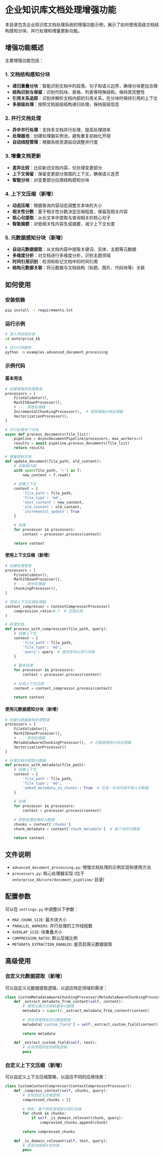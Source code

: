 # 企业知识库文档处理增强功能

本目录包含企业知识库文档处理系统的增强功能示例，展示了如何使用高级文档结构感知分块、并行处理和增量更新功能。

## 增强功能概述

主要增强功能包括：

### 1. 文档结构感知分块

- **递归重叠分块**：智能识别文档中的段落、句子和语义边界，确保分块更加合理
- **结构识别与保留**：识别代码块、表格、列表等特殊结构，保持其完整性
- **引用关系追踪**：识别并解析文档内部的引用关系，在分块时保持引用的上下文
- **多层级处理**：按照文档层级结构递归处理，保持层级信息

### 2. 并行文档处理

- **异步并行处理**：支持多文档并行处理，提高处理效率
- **处理器池**：创建处理器实例池，避免重复初始化开销
- **自动线程管理**：根据系统资源自动调整并行度

### 3. 增量文档更新

- **差异比较**：比较新旧文档内容，仅处理变更部分
- **上下文保留**：保留变更部分周围的上下文，确保语义连贯
- **智能分块**：对变更部分应用结构感知分块

### 4. 上下文压缩（新增）

- **动态压缩**：根据查询内容动态调整文本块的大小
- **相关性分数**：基于相关性分数决定压缩程度，保留高相关内容
- **核心句提取**：从长文本中提取与查询相关的核心句子
- **智能摘要**：对低相关性内容生成摘要，减少上下文长度

### 5. 元数据感知分块（新增）

- **自动元数据提取**：从文档内容中提取关键词、实体、主题等元数据
- **多维度分析**：对文档进行多维度分析，识别主题领域
- **时间引用识别**：检测和标记文档中的时间引用
- **结构元数据关联**：将元数据与文档结构（标题、图片、代码块等）关联

## 如何使用

### 安装依赖

```bash
pip install -r requirements.txt
```

### 运行示例

```bash
# 进入项目根目录
cd enterprise_kb

# 运行示例脚本
python -m examples.advanced_document_processing
```

### 示例代码

#### 基本用法

```python
# 创建增强的处理管道
processors = [
    FileValidator(),
    MarkItDownProcessor(),
    # ... 其他处理器
    IncrementalChunkingProcessor(),  # 使用增强分块处理器
    VectorizationProcessor(),
]

# 并行处理多个文档
async def process_documents(file_list):
    pipeline = AsyncDocumentPipeline(processors, max_workers=4)
    results = await pipeline.process_documents(file_list)
    return results

# 增量更新文档
def update_document(file_path, old_content):
    # 读取新内容
    with open(file_path, 'r') as f:
        new_content = f.read()
    
    # 创建上下文
    context = {
        'file_path': file_path,
        'file_type': 'md',
        'text_content': new_content,
        'old_content': old_content,
        'incremental_update': True
    }
    
    # 处理
    for processor in processors:
        context = processor.process(context)
    
    return context
```

#### 使用上下文压缩（新增）

```python
# 创建处理管道
processors = [
    FileValidator(),
    MarkItDownProcessor(),
    # ... 其他处理器
    ChunkingProcessor(),
]

# 添加上下文压缩处理器
context_compressor = ContextCompressorProcessor(
    compression_ratio=0.7  # 压缩比例
)

# 处理文档
def process_with_compression(file_path, query):
    # 创建上下文
    context = {
        'file_path': file_path,
        'file_type': 'md',
        'query': query  # 提供查询以进行压缩
    }
    
    # 基本处理
    for processor in processors:
        context = processor.process(context)
    
    # 应用上下文压缩
    context = context_compressor.process(context)
    
    return context
```

#### 使用元数据感知分块（新增）

```python
# 创建元数据感知处理管道
processors = [
    FileValidator(),
    MarkItDownProcessor(),
    # ... 其他处理器
    MetadataAwareChunkingProcessor(),  # 元数据感知分块处理器
    VectorizationProcessor()
]

# 处理文档并提取元数据
def process_with_metadata(file_path):
    # 创建上下文
    context = {
        'file_path': file_path,
        'file_type': 'md',
        'embed_metadata_in_chunks': True  # 可选：在块内容中嵌入元数据
    }
    
    # 处理
    for processor in processors:
        context = processor.process(context)
    
    # 获取处理结果和元数据
    chunks = context['chunks']
    chunk_metadata = context['chunk_metadata']  # 每个块的元数据
    
    return context
```

## 文件说明

- `advanced_document_processing.py`: 增强文档处理的示例实现和使用方法
- `processors.py`: 核心处理器实现 (位于 `enterprise_kb/core/document_pipeline/` 目录)

## 配置参数

可以在 `settings.py` 中调整以下参数：

- `MAX_CHUNK_SIZE`: 最大块大小
- `PARALLEL_WORKERS`: 并行处理的工作线程数
- `OVERLAP_SIZE`: 块重叠大小
- `COMPRESSION_RATIO`: 默认压缩比例
- `METADATA_EXTRACTION_ENABLED`: 是否启用元数据提取

## 高级使用

### 自定义元数据提取（新增）

可以自定义元数据提取逻辑，以适应特定领域的需求：

```python
class CustomMetadataAwareChunkingProcessor(MetadataAwareChunkingProcessor):
    def _extract_metadata_from_content(self, content):
        # 调用父类方法获取基本元数据
        metadata = super()._extract_metadata_from_content(content)
        
        # 添加领域特定的元数据提取
        metadata['custom_field'] = self._extract_custom_field(content)
        
        return metadata
        
    def _extract_custom_field(self, text):
        # 实现领域特定的提取逻辑
        pass
```

### 自定义上下文压缩（新增）

可以自定义上下文压缩策略，以适应不同的应用场景：

```python
class CustomContextCompressor(ContextCompressorProcessor):
    def _compress_context(self, chunks, query):
        # 实现自定义压缩逻辑
        compressed_chunks = []
        
        # 例如：基于特定领域知识进行压缩
        for chunk in chunks:
            if self._is_domain_relevant(chunk, query):
                compressed_chunks.append(chunk)
                
        return compressed_chunks
        
    def _is_domain_relevant(self, text, query):
        # 实现领域相关性判断
        pass
```
